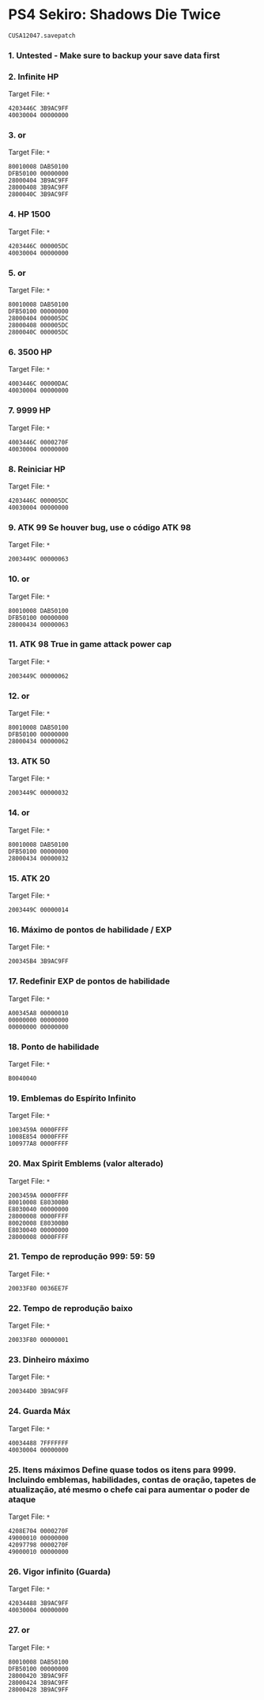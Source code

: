 # PS4 Sekiro: Shadows Die Twice

`CUSA12047.savepatch`

### 1. Untested - Make sure to backup your save data first
### 2. Infinite HP

Target File: `*`

```
4203446C 3B9AC9FF
40030004 00000000
```

### 3. or

Target File: `*`

```
80010008 DAB50100
DFB50100 00000000
28000404 3B9AC9FF
28000408 3B9AC9FF
2800040C 3B9AC9FF
```

### 4. HP 1500

Target File: `*`

```
4203446C 000005DC
40030004 00000000
```

### 5. or

Target File: `*`

```
80010008 DAB50100
DFB50100 00000000
28000404 000005DC
28000408 000005DC
2800040C 000005DC
```

### 6. 3500 HP

Target File: `*`

```
4003446C 00000DAC
40030004 00000000
```

### 7. 9999 HP

Target File: `*`

```
4003446C 0000270F
40030004 00000000
```

### 8. Reiniciar HP

Target File: `*`

```
4203446C 000005DC
40030004 00000000
```

### 9. ATK 99 Se houver bug, use o código ATK 98

Target File: `*`

```
2003449C 00000063
```

### 10. or

Target File: `*`

```
80010008 DAB50100
DFB50100 00000000
28000434 00000063
```

### 11. ATK 98 True in game attack power cap

Target File: `*`

```
2003449C 00000062
```

### 12. or

Target File: `*`

```
80010008 DAB50100
DFB50100 00000000
28000434 00000062
```

### 13. ATK 50

Target File: `*`

```
2003449C 00000032
```

### 14. or

Target File: `*`

```
80010008 DAB50100
DFB50100 00000000
28000434 00000032
```

### 15. ATK 20

Target File: `*`

```
2003449C 00000014
```

### 16. Máximo de pontos de habilidade / EXP

Target File: `*`

```
200345B4 3B9AC9FF
```

### 17. Redefinir EXP de pontos de habilidade

Target File: `*`

```
A00345A8 00000010
00000000 00000000
00000000 00000000
```

### 18. Ponto de habilidade

Target File: `*`

```
B0040040
```

### 19. Emblemas do Espírito Infinito

Target File: `*`

```
1003459A 0000FFFF
1008E854 0000FFFF
100977A8 0000FFFF
```

### 20. Max Spirit Emblems (valor alterado)

Target File: `*`

```
2003459A 0000FFFF
80010008 E80300B0
E8030040 00000000
28000008 0000FFFF
80020008 E80300B0
E8030040 00000000
28000008 0000FFFF
```

### 21. Tempo de reprodução 999: 59: 59

Target File: `*`

```
20033F80 0036EE7F
```

### 22. Tempo de reprodução baixo

Target File: `*`

```
20033F80 00000001
```

### 23. Dinheiro máximo

Target File: `*`

```
200344D0 3B9AC9FF
```

### 24. Guarda Máx

Target File: `*`

```
40034488 7FFFFFFF
40030004 00000000
```

### 25. Itens máximos Define quase todos os itens para 9999. Incluindo emblemas, habilidades, contas de oração, tapetes de atualização, até mesmo o chefe cai para aumentar o poder de ataque

Target File: `*`

```
4208E704 0000270F
49000010 00000000
42097798 0000270F
49000010 00000000
```

### 26. Vigor infinito (Guarda)

Target File: `*`

```
42034488 3B9AC9FF
40030004 00000000
```

### 27. or

Target File: `*`

```
80010008 DAB50100
DFB50100 00000000
28000420 3B9AC9FF
28000424 3B9AC9FF
28000428 3B9AC9FF
```

